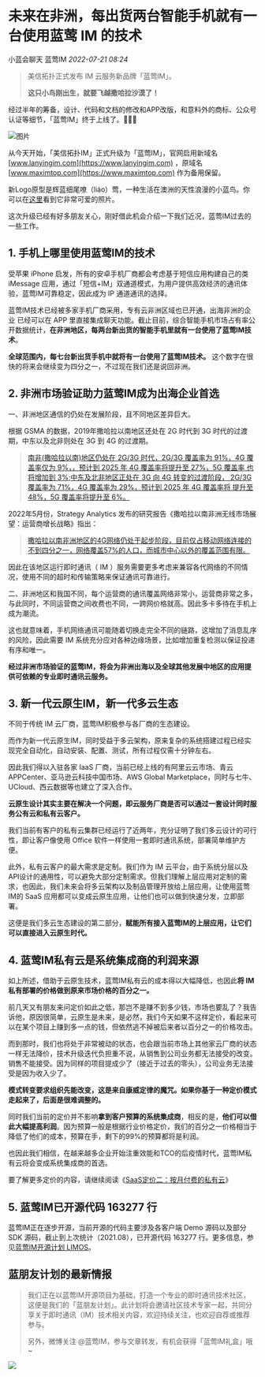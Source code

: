 # 未来在非洲，每出货两台智能手机就有一台使用蓝莺 IM 的技术

小蓝会聊天 蓝莺IM _2022-07-21 08:24_

> 美信拓扑正式发布 IM 云服务新品牌「蓝莺IM」。
> 
> **这只小鸟刚出生，就要飞越撒哈拉沙漠了！**
>

经过半年的筹备，设计、代码和文档的修改和APP改版，和意料外的商标、公众号认证等细节，「蓝莺IM」终于上线了。🎉🎉🎉  

![图片](../assets/articles/autogen-f4f5640ae9dc742f5da3d920a35fe98c4ed7b49a4c94f087f02e90509c0c2965.jpeg)  

从今天开始，「美信拓扑IM」正式升级为「蓝莺IM」，官网启用新域名 [www.lanyingim.com](https://www.lanyingim.com) ，原域名 [www.maximtop.com](https://www.maximtop.com) 作为备用保留。

新Logo原型是辉蓝细尾嘹（liáo）莺，一种生活在澳洲的天性浪漫的小蓝鸟。你可以在[这里](https://ebird.org/species/splfai1)看到它非常可爱的照片。

这次升级已经有好多朋友关心，刚好借此机会介绍一下我们近况，蓝莺IM过去的一些工作。

## 1. 手机上哪里使用蓝莺IM的技术

  

受苹果 iPhone 启发，所有的安卓手机厂商都会考虑基于短信应用构建自己的类 iMessage 应用，通过「短信+IM」双通道模式，为用户提供高效经济的通讯体验，蓝莺IM可靠稳定，因此成为 IP 通道通讯的选择。

蓝莺IM技术已经被多家手机厂商采用，专有云非洲区域也已开通，出海非洲的企业 已经可以在 APP 里直接集成聊天功能。截止目前，综合智能手机市场占有率公开数据统计，**在非洲地区，每两台新出货的智能手机里就有一台使用了蓝莺IM技术**。

  
**全球范围内，每七台新出货手机中就将有一台使用了蓝莺IM技术。** 这个数字在很快的将来会继续变为四分之一，不过现在我们还是说回非洲。
  

## 2. 非洲市场验证助力蓝莺IM成为出海企业首选

一、非洲地区通信的仍处在发展阶段，且不同地区差异巨大。

根据 GSMA 的数据，2019年撒哈拉以南地区还处在 2G 时代到 3G 时代的过渡期，中东以及北非则处在 3G 到 4G 的过渡期。

> [南非(撒哈拉以南)地区仍处在 2G/3G 时代，2G/3G 覆盖率为 91%，4G 覆盖率仅为 9%，，预计到 2025 年 4G 覆盖率将提升至 27%，5G 覆盖率 也将增加到 3%;中东及北非地区正处在 3G 向 4G 转变的过渡阶段， 2G/3G 覆盖率为 71%，4G 覆盖率为 29%，预计到 2025 年 4G 覆盖率将 提升至 48%，5G 覆盖率将提升至 6%。](https://pdf.dfcfw.com/pdf/H3_AP202102181463022774_1.pdf?1613635462000.pdf)

2022年5月份，Strategy Analytics 发布的研究报告《撒哈拉以南非洲无线市场展望：运营商增长战略》指出：

> [撒哈拉以南非洲地区的4G网络仍处于起步阶段，目前仅占移动网络连接的不到四分之一，网络覆盖57%的人口，而城市中心以外的覆盖范围有限。](https://finance.sina.com.cn/tech/2022-05-19/doc-imcwiwst8168322.shtml)

因此在该地区运行即时通讯（ IM ）服务需要更多考虑来兼容各代网络的不同情况，使用不同的超时和传输策略来保证通讯可靠进行。  

二、非洲地区和我国不同，每个运营商的通讯覆盖网络非常小，运营商非常之多，与此同时，不同运营商之间收费也不同，一跨网价格就高。因此多卡多待在手机上成为潮流。

这也就意味着，手机网络通讯可能随着切换走完全不同的链路，这增加了消息乱序的风险，因此需要 IM 系统充分应对各种边缘场景，比如增加重复检测以保证投递有序和唯一。  

**经过非洲市场验证的蓝莺IM，将会为非洲出海以及全球其他发展中地区的应用提供可依赖的专业即时通讯云服务。**

## 3. 新一代云原生IM，新一代多云生态

不同于传统 IM 云厂商，蓝莺IM积极参与各厂商的生态建设。

而作为新一代云原生IM，同时受益于多云架构，原来复杂的系统搭建过程已经实现完全自动化，自动安装、配置、测试，所有过程仅需十分钟左右。

因此我们得以入驻各家 IaaS 厂商，当前已经上线的有阿里云云市场、青云APPCenter、亚马逊云科技中国市场、AWS Global Marketplace，同时与七牛、UCloud、西云数据等也建立了深入合作。

**云原生设计其实主要在解决一个问题，即云服务厂商是否可以通过一套设计同时服务公有云和私有云客户。**  

我们当前有客户的私有云集群已经运行了近两年，充分证明了我们多云设计的可行性，即让客户像使用 Office 软件一样使用一套即时通讯系统，部署简单维护方便。

此外，私有云客户的最大需求是定制。我们作为 IM 云平台，由于系统分层以及API设计的通用性，可以避免大部分定制需求。但我们理解上层应用对定制的需求，也因此，我们未来会将多云架构以及制品管理开放给上层应用，让使用蓝莺IM的 SaaS 应用都可以变成云原生应用，让他们也可以做到快速分发，立即部署。

这便是我们多云生态建设的第二部分，**赋能所有接入蓝莺IM的上层应用，让它们可以直接进入云原生时代。**

## 4. 蓝莺IM私有云是系统集成商的利润来源

如上所述，借助于云原生技术，蓝莺IM私有云的成本得以大幅降低，也因此**将 IM 私有部署的价格做到原来市场价格的百分之一。**

前几天又有朋友来问定价如此之低，那岂不是赚不到多少钱，市场也要乱了？我告诉他，原因很简单，云原生是未来，是必然，我们今天如果不这样定价，看起来可以在某个项目上赚到多一点的钱，但依然逃不掉被后来者以百分之一的价格攻击。

而到那时，我们也将处于非常被动的状态，也会跟当前市场上其他家云厂商的状态一样无法降价，技术升级迭代负担重不说，从销售到公司业务都无法接受的改变。销售不能接受。因为同样的项目提成少了（接近于过去的零头），公司业务无法接受是因为收入少了。

**模式转变要求组织先能改变，这是来自康威定律的魔咒。如果你基于一种定价模式走起来了，后面是很难调整的。**

同时我们当前的定价并不影响**拿到客户预算的系统集成商**，相反的是，**他们可以借此大幅提高利润**。因为预算一般是根据行业价格定价，我们的百分之一价格相当于降低了他们的成本，预算在手，剩下的99%的预算都将是利润。  

也因此我们相信，在越来越多企业开始注重效能和TCO的后疫情时代，蓝莺IM私有云将会变成系统集成商的首选。  

要了解更多定价的内容，请继续阅读《[SaaS定价二：按月付费的私有云](saas-pricing-two-monthly-private-cloud.md)》

## 5. 蓝莺IM已开源代码 163277 行

蓝莺IM正在逐步开源，当前开源的代码主要涉及各客户端 Demo 源码以及部分 SDK 源码，截止到上次统计（2021.08），已开源代码 163277 行。更多信息，参见[蓝莺IM开源计划 LIMOS](https://github.com/maxim-top/maxim-bistro/blob/master/LIMOS.md)。

## **蓝朋友计划的最新情报**

> 我们正在以蓝莺IM开源项目为基础，打造一个专业的即时通讯技术社区，这便是我们的「蓝朋友计划」。此计划将会邀请社区技术专家一起，共同分享关于即时通讯（IM）技术相关内容，欢迎持续关注，也欢迎自荐或推荐参与。  
>
> 另外，微博关注 @蓝莺IM，参与文章转发，有机会获得「蓝莺IM礼盒」哦~

![](../assets/articles/autogen-6d3012e2defcf316c233ab9fd9fb140ff77bf0d68f22c62f7835181b56c09719.png)
